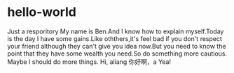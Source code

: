 # hello-world
Just a resporitory
My name is Ben.And I know how to explain myself.Today is the day I have some gains.Like oththers,it's feel bad if you don't respect your friend although they can't give you idea now.But you need to know the point that they have some wealth you need.So do something more cautious.
Maybe I should do more things.
Hi, aliang
你好啊，a
Yea!
